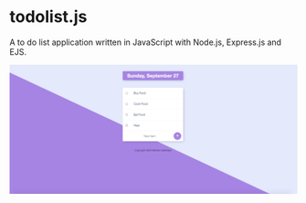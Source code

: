 # todolist.js
A to do list application written in JavaScript with Node.js, Express.js and EJS. 

<img src="screenshot.png" alt="App_screenshot" style="float: left; margin-right: 10px;" width="600"/> 
